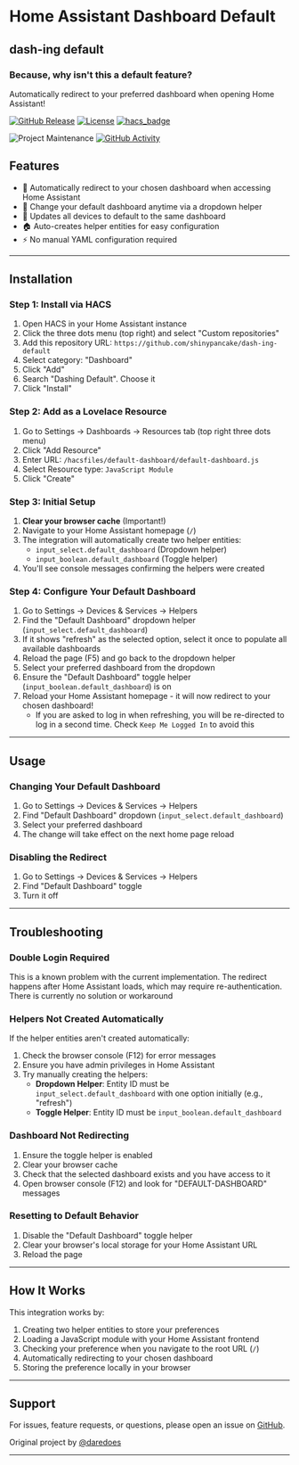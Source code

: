 # Home Assistant Dashboard Default

## dash-ing default

### Because, why isn't this a default feature?

Automatically redirect to your preferred dashboard when opening Home Assistant!

[![GitHub Release][releases-shield]][releases]
[![License][license-shield]](LICENSE.md)
[![hacs_badge](https://img.shields.io/badge/HACS-Custom-blue.svg)](https://github.com/hacs/integration)

![Project Maintenance][maintenance-shield]
[![GitHub Activity][commits-shield]][commits]

## Features

* 🎯 Automatically redirect to your chosen dashboard when accessing Home Assistant
* 🔄 Change your default dashboard anytime via a dropdown helper
* 👥 Updates all devices to default to the same dashboard
* 🏠 Auto-creates helper entities for easy configuration
* ⚡ No manual YAML configuration required

---

## Installation

### Step 1: Install via HACS

1. Open HACS in your Home Assistant instance
2. Click the three dots menu (top right) and select "Custom repositories"
3. Add this repository URL: `https://github.com/shinypancake/dash-ing-default`
4. Select category: "Dashboard"
5. Click "Add"
6. Search "Dashing Default". Choose it
7. Click "Install"

### Step 2: Add as a Lovelace Resource

1. Go to Settings → Dashboards → Resources tab (top right three dots menu)
2. Click "Add Resource"
3. Enter URL: `/hacsfiles/default-dashboard/default-dashboard.js`
4. Select Resource type: `JavaScript Module`
5. Click "Create"

### Step 3: Initial Setup

1. **Clear your browser cache** (Important!)
2. Navigate to your Home Assistant homepage (`/`)
3. The integration will automatically create two helper entities:
   * `input_select.default_dashboard` (Dropdown helper)
   * `input_boolean.default_dashboard` (Toggle helper)
4. You'll see console messages confirming the helpers were created

### Step 4: Configure Your Default Dashboard

1. Go to Settings → Devices & Services → Helpers
2. Find the "Default Dashboard" dropdown helper (`input_select.default_dashboard`)
3. If it shows "refresh" as the selected option, select it once to populate all available dashboards
4. Reload the page (F5) and go back to the dropdown helper
5. Select your preferred dashboard from the dropdown
6. Ensure the "Default Dashboard" toggle helper (`input_boolean.default_dashboard`) is on
7. Reload your Home Assistant homepage - it will now redirect to your chosen dashboard!
   * If you are asked to log in when refreshing, you will be re-directed to log in a second time. Check `Keep Me Logged In` to avoid this

---

## Usage

### Changing Your Default Dashboard

1. Go to Settings → Devices & Services → Helpers
2. Find "Default Dashboard" dropdown (`input_select.default_dashboard`)
3. Select your preferred dashboard
4. The change will take effect on the next home page reload

### Disabling the Redirect

1. Go to Settings → Devices & Services → Helpers
2. Find "Default Dashboard" toggle
3. Turn it off

---

## Troubleshooting

### Double Login Required

This is a known problem with the current implementation. The redirect happens after Home Assistant loads, which may require re-authentication. There is currently no solution or workaround

### Helpers Not Created Automatically

If the helper entities aren't created automatically:

1. Check the browser console (F12) for error messages
2. Ensure you have admin privileges in Home Assistant
3. Try manually creating the helpers:
   - **Dropdown Helper**: Entity ID must be `input_select.default_dashboard` with one option initially (e.g., "refresh")
   - **Toggle Helper**: Entity ID must be `input_boolean.default_dashboard`

### Dashboard Not Redirecting

1. Ensure the toggle helper is enabled
2. Clear your browser cache
3. Check that the selected dashboard exists and you have access to it
4. Open browser console (F12) and look for "DEFAULT-DASHBOARD" messages

### Resetting to Default Behavior

1. Disable the "Default Dashboard" toggle helper
2. Clear your browser's local storage for your Home Assistant URL
3. Reload the page

---

## How It Works

This integration works by:

1. Creating two helper entities to store your preferences
2. Loading a JavaScript module with your Home Assistant frontend
3. Checking your preference when you navigate to the root URL (`/`)
4. Automatically redirecting to your chosen dashboard
5. Storing the preference locally in your browser

---

## Support

For issues, feature requests, or questions, please open an issue on [GitHub](https://github.com/shinypancake/default-dashboard/issues).

Original project by [@daredoes](https://www.github.com/daredoes)

---

[commits-shield]: https://img.shields.io/github/commit-activity/y/shinypancake/default-dashboard.svg
[commits]: https://github.com/shinypancake/default-dashboard/commits/master
[devcontainer]: https://code.visualstudio.com/docs/remote/containers
[license-shield]: https://img.shields.io/github/license/shinypancake/default-dashboard.svg
[maintenance-shield]: https://img.shields.io/maintenance/yes/2025
[releases-shield]: https://img.shields.io/github/release/shinypancake/default-dashboard.svg
[releases]: https://github.com/shinypancake/default-dashboard/releases
